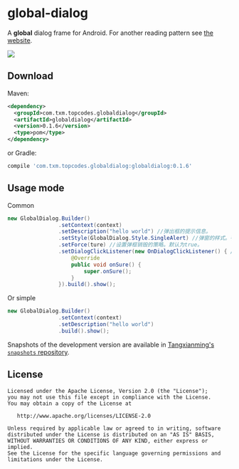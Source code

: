 global-dialog
======

A **global** dialog frame for Android. For another reading pattern see [the website][1].

![](http://upload-images.jianshu.io/upload_images/2109293-dec5ac150c17ff3e.gif?imageMogr2/auto-orient/strip)

Download
--------

Maven:
```xml
<dependency>
  <groupId>com.txm.topcodes.globaldialog</groupId>
  <artifactId>globaldialog</artifactId>
  <version>0.1.6</version>
  <type>pom</type>
</dependency>
```
or Gradle:
```groovy
compile 'com.txm.topcodes.globaldialog:globaldialog:0.1.6'
```

Usage mode
--------
Common
```java
new GlobalDialog.Builder()
                .setContext(context) 
                .setDescription("hello world") //弹出框的提示信息。
                .setStyle(GlobalDialog.Style.SingleAlert) //弹窗的样式。有DoubleAlert、SingleAlert两种，默认为后者。
                .setForce(ture) //设置弹框销毁的策略。默认为true。
                .setDialogClickListener(new OnDialogClickListener() { //设置回调，也可以不设置。
                    @Override
                    public void onSure() {
                        super.onSure();
                    }
                }).build().show();
```
Or simple
```java
new GlobalDialog.Builder()
                .setContext(context) 
                .setDescription("hello world") 
                .build().show();
```
Snapshots of the development version are available in [Tangxianming's `snapshots` repository][snap].

License
-------

    Licensed under the Apache License, Version 2.0 (the "License");
    you may not use this file except in compliance with the License.
    You may obtain a copy of the License at

       http://www.apache.org/licenses/LICENSE-2.0

    Unless required by applicable law or agreed to in writing, software
    distributed under the License is distributed on an "AS IS" BASIS,
    WITHOUT WARRANTIES OR CONDITIONS OF ANY KIND, either express or implied.
    See the License for the specific language governing permissions and
    limitations under the License.


 [1]: http://www.jianshu.com/p/d0f3e9705860
 [snap]: https://dl.bintray.com/kimball/maven/
